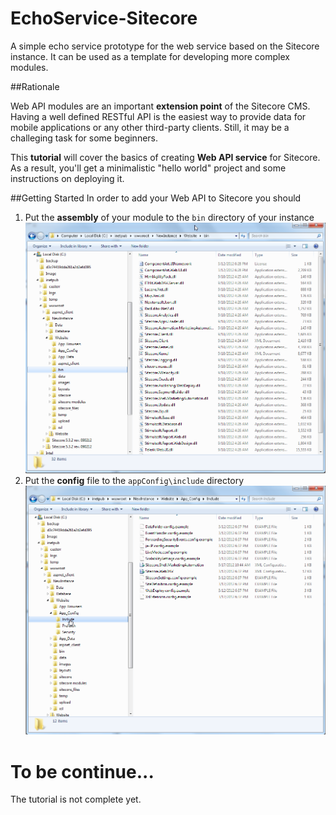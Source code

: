 EchoService-Sitecore
====================

A simple echo service prototype for the web service based on the Sitecore instance. It can be used as a template for developing more complex modules.


##Rationale

Web API modules are an important **extension point** of the Sitecore CMS. Having a well defined RESTful API is the easiest way to provide data for mobile applications or any other third-party clients. Still, it may be a challeging task for some beginners.

This **tutorial** will cover the basics of creating **Web API service** for Sitecore. As a result, you'll get a minimalistic "hello world" project and some instructions on deploying it.




##Getting Started
In order to add your Web API to Sitecore you should 

1. Put the **assembly** of your module to the ```bin``` directory of your instance
![Image 1 : Instance bin directory](https://github.com/dodikk/EchoService-Sitecore/raw/master/readme-screenshots/1-InstanceBin.png)
2. Put the **config** file to the ```appConfig\include``` directory
![Image2 : Config files directory](https://github.com/dodikk/EchoService-Sitecore/raw/master/readme-screenshots/2-ConfigDir.png)



# To be continue...
The tutorial is not complete yet.